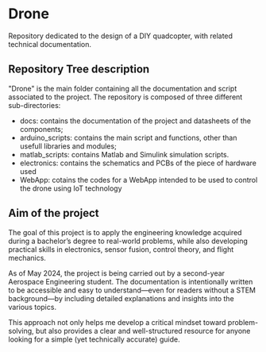 # Drone
Repository dedicated to the design of a DIY quadcopter, with related technical documentation.
## Repository Tree description
"Drone" is the main folder containing all the documentation and script associated to the project.
The repository is composed of three different sub-directories:
- docs: contains the documentation of the project and datasheets of the components;
- arduino_scripts: contains the main script and functions, other than usefull libraries and modules;
- matlab_scripts: contains Matlab and Simulink simulation scripts.
- electronics: contains the schematics and PCBs of the piece of hardware used
- WebApp: cotains the codes for a WebApp intended to be used to control the drone using IoT technology
## Aim of the project
The goal of this project is to apply the engineering knowledge acquired during a bachelor’s degree to real-world problems, while also developing practical skills in electronics, sensor fusion, control theory, and flight mechanics.

As of May 2024, the project is being carried out by a second-year Aerospace Engineering student. The documentation is intentionally written to be accessible and easy to understand—even for readers without a STEM background—by including detailed explanations and insights into the various topics.

This approach not only helps me develop a critical mindset toward problem-solving, but also provides a clear and well-structured resource for anyone looking for a simple (yet technically accurate) guide.

